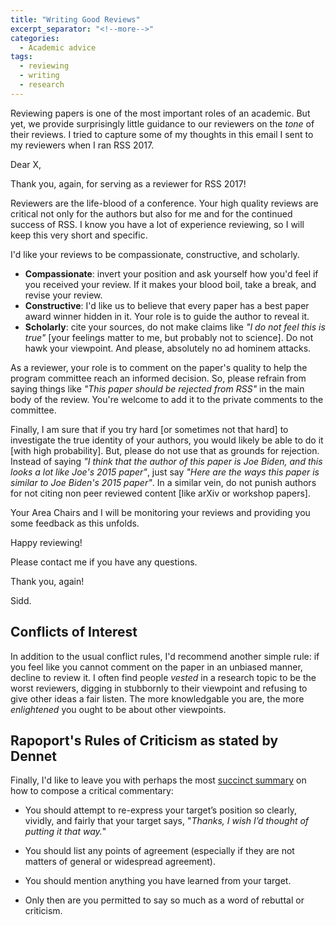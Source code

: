 ```yaml
---
title: "Writing Good Reviews"
excerpt_separator: "<!--more-->"
categories:
  - Academic advice
tags:
  - reviewing
  - writing
  - research
---
```

Reviewing papers is one of the most important roles of an academic. But yet, we provide surprisingly little guidance to our reviewers on the _tone_ of their reviews. I tried to capture some of my thoughts in this email I sent to my reviewers when I ran RSS 2017.
<!--more-->

Dear X,

Thank you, again, for serving as a reviewer for RSS 2017!

Reviewers are the life-blood of a conference. Your high quality reviews are critical not only for the authors but also for me and for the continued success of RSS. I know you have a lot of experience reviewing, so I will keep this very short and specific.

I'd like your reviews to be compassionate, constructive, and scholarly.
 - **Compassionate**: invert your position and ask yourself how you'd feel if you received your review. If it makes your blood boil, take a break, and revise your review.
 - **Constructive**: I'd like us to believe that every paper has a best paper award winner hidden in it. Your role is to guide the author to reveal it.
 - **Scholarly**: cite your sources, do not make claims like _"I do not feel this is true"_ [your feelings matter to me, but probably not to science]. Do not hawk your viewpoint. And please, absolutely no ad hominem attacks.

As a reviewer, your role is to comment on the paper's quality to help the program committee reach an informed decision. So, please refrain from saying things like _"This paper should be rejected from RSS"_ in the main body of the review. You're welcome to add it to the private comments to the committee.

Finally, I am sure that if you try hard [or sometimes not that hard] to investigate the true identity of your authors, you would likely be able to do it [with high probability]. But, please do not use that as grounds for rejection. Instead of saying _"I think that the author of this paper is Joe Biden, and this looks a lot like Joe's 2015 paper"_, just say _"Here are the ways this paper is similar to Joe Biden's 2015 paper"_. In a similar vein, do not punish authors for not citing non peer reviewed content [like arXiv or workshop papers].

Your Area Chairs and I will be monitoring your reviews and providing you some feedback as this unfolds.

Happy reviewing!

Please contact me if you have any questions.

Thank you, again!

Sidd.

## Conflicts of Interest

In addition to the usual conflict rules, I'd recommend another simple rule: if you feel like you cannot comment on the paper in an unbiased manner, decline to review it. I often find people _vested_ in a research topic to be the worst reviewers, digging in stubbornly to their viewpoint and refusing to give other ideas a fair listen. The more knowledgable you are, the more _enlightened_ you ought to be about other viewpoints.

## Rapoport's Rules of Criticism as stated by Dennet

Finally, I'd like to leave you with perhaps the most [succinct summary](https://rationalwiki.org/wiki/Rapoport%27s_Rules) on how to compose a critical commentary:

 - You should attempt to re-express your target’s position so clearly, vividly, and fairly that your target says, "_Thanks, I wish I’d thought of putting it that way._"

 - You should list any points of agreement (especially if they are not matters of general or widespread agreement).

 - You should mention anything you have learned from your target.

 - Only then are you permitted to say so much as a word of rebuttal or criticism.